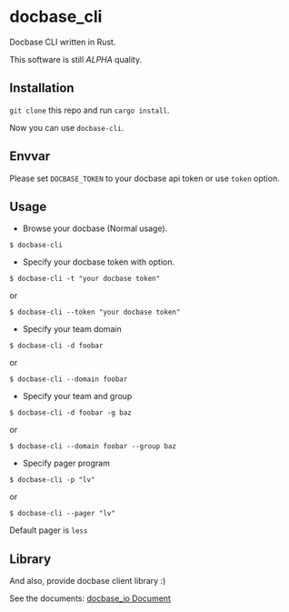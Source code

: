 # docbase_cli

Docbase CLI written in Rust.

This software is still *ALPHA* quality.

## Installation

`git clone` this repo and run `cargo install`.

Now you can use `docbase-cli`.

## Envvar

Please set `DOCBASE_TOKEN` to your docbase api token or use `token` option.

## Usage

- Browse your docbase (Normal usage).

```
$ docbase-cli
```

- Specify your docbase token with option.

```
$ docbase-cli -t "your docbase token"
```

or

```
$ docbase-cli --token "your docbase token"
```

- Specify your team domain

```
$ docbase-cli -d foobar
```

or

```
$ docbase-cli --domain foobar
```

- Specify your team and group

```
$ docbase-cli -d foobar -g baz
```

or

```
$ docbase-cli --domain foobar --group baz
```

- Specify pager program


```
$ docbase-cli -p "lv"
```

or

```
$ docbase-cli --pager "lv"
```

Default pager is `less`

## Library

And also, provide docbase client library :)

See the documents: [docbase_io Document](https://pocket7878.github.io/docbase_cli/docbase_io/index.html)
